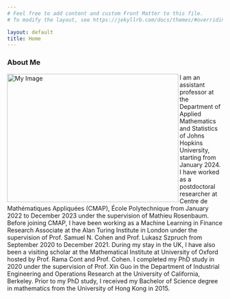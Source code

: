 ```yaml
---
# Feel free to add content and custom Front Matter to this file.
# To modify the layout, see https://jekyllrb.com/docs/themes/#overriding-theme-defaults

layout: default
title: Home
---
```



### About Me

<img align="left" src="/HC.jpeg" alt="My Image" width="400" height="300"> I am an assistant professor at the Department of Applied Mathematics and Statistics of Johns Hopkins University, starting from January 2024. I have worked as a postdoctoral researcher at Centre de Mathématiques Appliquées (CMAP), École Polytechnique from January 2022 to December 2023 under the supervision of Mathieu Rosenbaum. Before joining CMAP, I have been working as a Machine Learning in Finance Research Associate at the Alan Turing Institute in London under the supervision of Prof. Samuel N. Cohen and Prof. Lukasz Szpruch from September 2020 to December 2021. During my stay in the UK, I have also been a visiting scholar at the Mathematical Institute at University of Oxford hosted by Prof. Rama Cont and Prof. Cohen. I completed my PhD study in 2020 under the supervision of  Prof. Xin Guo in the Department of Industrial Engineering and Operations Research at the University of California, Berkeley. Prior to my PhD study, I received my Bachelor of Science degree in mathematics from the University of Hong Kong in 2015. 
